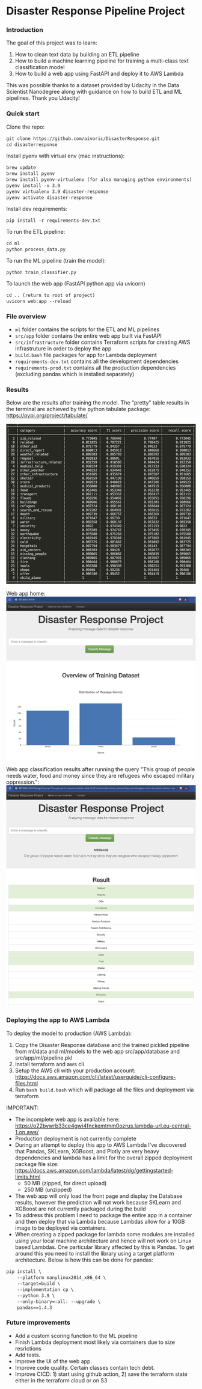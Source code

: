 # Disaster Response Pipeline Project

### Introduction

The goal of this project was to learn:
1) How to clean text data by building an ETL pipeline
2) How to build a machine learning pipeline for training a multi-class text classification model
3) How to build a web app using FastAPI and deploy it to AWS Lambda

This was possible thanks to a dataset provided by Udacity in the Data Scientist Nanodegree along with guidance
on how to build ETL and ML pipelines. Thank you Udacity!

### Quick start

Clone the repo:
```
git clone https://github.com/aivoric/DisasterResponse.git
cd disasterresponse
```

Install pyenv with virtual env (mac instructions):
```
brew update
brew install pyenv
brew install pyenv-virtualenv (for also managing python environments)
pyenv install -v 3.9
pyenv virtualenv 3.9 disaster-response
pyenv activate disaster-response
```

Install dev requirements:
```
pip install -r requirements-dev.txt
```

To run the ETL pipeline:
```
cd ml
python process_data.py
```

To run the ML pipeline (train the model):
```
python train_classifier.py
```

To launch the web app (FastAPI python app via uvicorn)
```
cd .. (return to root of project)
uvicorn web:app --reload
```

### File overview

* `ml` folder contains the scripts for the ETL and ML pipelines
* `src/app` folder contains the entire web app built via FastAPI
* `src/infrastructure` folder contains Terraform scripts for creating AWS infrastruture in order to deploy the app
* `build.bash` file packages for app for Lambda deployment
* `requirements-dev.txt` contains all the development dependencies
* `requirements-prod.txt` contains all the production dependencies (excluding pandas which is installed separately)

### Results

Below are the results after training the model. The "pretty" table results in the terminal are achieved
by the python tabulate package: https://pypi.org/project/tabulate/

![Disaster Response Results](https://github.com/aivoric/DisasterResponse/blob/main/results/model-results.png?raw=true)

Web app home:
![Disaster Response Results](https://github.com/aivoric/DisasterResponse/blob/main/results/webapp-home.png?raw=true)

Web app classification results after running the query "This group of people needs water, food and money since they are refugees who escaped military oppression.":
![Disaster Response Results](https://github.com/aivoric/DisasterResponse/blob/main/results/webapp-ml.png?raw=true)


### Deploying the app to AWS Lambda

To deploy the model to production (AWS Lambda):

1. Copy the Disaster Response database and the trained pickled pipeline from ml/data and ml/models to the web app src/app/database and src/app/ml/pipeline.pkl
2. Install terraform and aws cli
3. Setup the AWS cli with your production account: https://docs.aws.amazon.com/cli/latest/userguide/cli-configure-files.html
4. Run `bash build.bash` which will package all the files and deployment via terraform

IMPORTANT:
* The incomplete web app is available here: https://o22bvwrb33ce4gwi4fnckemtmm0ozrus.lambda-url.eu-central-1.on.aws/
* Production deployment is not currently complete
* During an attempt to deploy this app to AWS Lambda I've discovered that Pandas, SKLearn, XGBoost, and Plotly are very heavy dependencies and lambda has a limit for the overall zipped
deployment package file size: https://docs.aws.amazon.com/lambda/latest/dg/gettingstarted-limits.html
   * 50 MB (zipped, for direct upload)
   * 250 MB (unzipped)
* The web app will only load the front page and display the Database results, however the prediction will not work because SKLearn and XGBoost are not currently packaged during the build
* To address this problem I need to package the entire app in a container and then deploy that via Lambda because Lambdas allow for a 10GB image to be deployed via containers.
* When creating a zipped package for lambda some modules are installed using your local machine architecture and hence will not work on Linux based Lambdas. One particular library affected by this is Pandas. To get around this you need to install the library using a target platform architecture. Below is how this can be done for pandas:

```
pip install \
    --platform manylinux2014_x86_64 \
    --target=build \
    --implementation cp \
    --python 3.9 \
    --only-binary=:all: --upgrade \
    pandas==1.4.3
```

### Future improvements
* Add a custom scoring function to the ML pipeline
* Finish Lambda deployment most likely via containers due to size resrictions
* Add tests.
* Improve the UI of the web app.
* Improve code quality. Certain classes contain tech debt.
* Improve CICD: 1) start using github action, 2) save the terraform state either in the terraform cloud or on S3